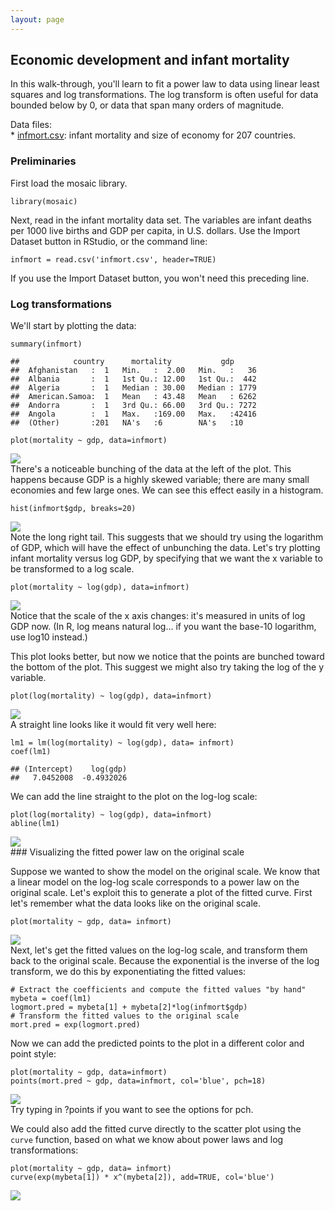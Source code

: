 ```yaml
---
layout: page
---
```


Economic development and infant mortality
-----------------------------------------

In this walk-through, you'll learn to fit a power law to data using
linear least squares and log transformations. The log transform is often
useful for data bounded below by 0, or data that span many orders of
magnitude.

Data files:  
\* [infmort.csv](infmort.csv): infant mortality and size of economy for
207 countries.

### Preliminaries

First load the mosaic library.

    library(mosaic)

Next, read in the infant mortality data set. The variables are infant
deaths per 1000 live births and GDP per capita, in U.S. dollars. Use the
Import Dataset button in RStudio, or the command line:

    infmort = read.csv('infmort.csv', header=TRUE)

If you use the Import Dataset button, you won't need this preceding
line.

### Log transformations

We'll start by plotting the data:

    summary(infmort)

    ##            country      mortality           gdp       
    ##  Afghanistan   :  1   Min.   :  2.00   Min.   :   36  
    ##  Albania       :  1   1st Qu.: 12.00   1st Qu.:  442  
    ##  Algeria       :  1   Median : 30.00   Median : 1779  
    ##  American.Samoa:  1   Mean   : 43.48   Mean   : 6262  
    ##  Andorra       :  1   3rd Qu.: 66.00   3rd Qu.: 7272  
    ##  Angola        :  1   Max.   :169.00   Max.   :42416  
    ##  (Other)       :201   NA's   :6        NA's   :10

    plot(mortality ~ gdp, data=infmort)

![](infmort_files/figure-markdown_strict/unnamed-chunk-3-1.png)  
 There's a noticeable bunching of the data at the left of the plot. This
happens because GDP is a highly skewed variable; there are many small
economies and few large ones. We can see this effect easily in a
histogram.

    hist(infmort$gdp, breaks=20)

![](infmort_files/figure-markdown_strict/unnamed-chunk-4-1.png)  
 Note the long right tail. This suggests that we should try using the
logarithm of GDP, which will have the effect of unbunching the data.
Let's try plotting infant mortality versus log GDP, by specifying that
we want the x variable to be transformed to a log scale.

    plot(mortality ~ log(gdp), data=infmort)

![](infmort_files/figure-markdown_strict/unnamed-chunk-5-1.png)  
 Notice that the scale of the x axis changes: it's measured in units of
log GDP now. (In R, log means natural log... if you want the base-10
logarithm, use log10 instead.)

This plot looks better, but now we notice that the points are bunched
toward the bottom of the plot. This suggest we might also try taking the
log of the y variable.

    plot(log(mortality) ~ log(gdp), data=infmort)

![](infmort_files/figure-markdown_strict/unnamed-chunk-6-1.png)  
 A straight line looks like it would fit very well here:

    lm1 = lm(log(mortality) ~ log(gdp), data= infmort)
    coef(lm1)

    ## (Intercept)    log(gdp) 
    ##   7.0452008  -0.4932026

We can add the line straight to the plot on the log-log scale:

    plot(log(mortality) ~ log(gdp), data=infmort)
    abline(lm1)

![](infmort_files/figure-markdown_strict/unnamed-chunk-8-1.png)  
 \#\#\# Visualizing the fitted power law on the original scale

Suppose we wanted to show the model on the original scale. We know that
a linear model on the log-log scale corresponds to a power law on the
original scale. Let's exploit this to generate a plot of the fitted
curve. First let's remember what the data looks like on the original
scale.

    plot(mortality ~ gdp, data= infmort)

![](infmort_files/figure-markdown_strict/unnamed-chunk-9-1.png)  
 Next, let's get the fitted values on the log-log scale, and transform
them back to the original scale. Because the exponential is the inverse
of the log transform, we do this by exponentiating the fitted values:

    # Extract the coefficients and compute the fitted values "by hand"
    mybeta = coef(lm1)
    logmort.pred = mybeta[1] + mybeta[2]*log(infmort$gdp)
    # Transform the fitted values to the original scale
    mort.pred = exp(logmort.pred)

Now we can add the predicted points to the plot in a different color and
point style:

    plot(mortality ~ gdp, data=infmort)
    points(mort.pred ~ gdp, data=infmort, col='blue', pch=18)

![](infmort_files/figure-markdown_strict/unnamed-chunk-11-1.png)  
 Try typing in ?points if you want to see the options for pch.

We could also add the fitted curve directly to the scatter plot using
the `curve` function, based on what we know about power laws and log
transformations:

    plot(mortality ~ gdp, data= infmort)
    curve(exp(mybeta[1]) * x^(mybeta[2]), add=TRUE, col='blue')

![](infmort_files/figure-markdown_strict/unnamed-chunk-12-1.png)
